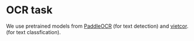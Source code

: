 # OCR task

We use pretrained models from <a href="https://github.com/PaddlePaddle/PaddleOCR">PaddleOCR</a> (for text detection) and <a href="https://github.com/pbcquoc/vietocr">vietcor</a>. (for text classfication).